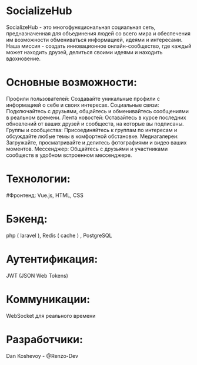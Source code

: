 # SocializeHub
SocializeHub - это многофункциональная социальная сеть, предназначенная для объединения людей со всего мира и обеспечения им возможности обмениваться информацией, идеями и интересами. Наша миссия - создать инновационное онлайн-сообщество, где каждый может находить друзей, делиться своими идеями и находить вдохновение.

# Основные возможности:
Профили пользователей: Создавайте уникальные профили с информацией о себе и своих интересах.
Социальные связи: Подключайтесь с друзьями, общайтесь и обменивайтесь сообщениями в реальном времени.
Лента новостей: Оставайтесь в курсе последних обновлений от ваших друзей и сообществ, на которые вы подписаны.
Группы и сообщества: Присоединяйтесь к группам по интересам и обсуждайте любые темы в комфортной обстановке.
Медиагалереи: Загружайте, просматривайте и делитесь фотографиями и видео ваших моментов.
Мессенджер: Общайтесь с друзьями и участниками сообществ в удобном встроенном мессенджере.
# Технологии:
#Фронтенд:
Vue.js, HTML, CSS
# Бэкенд: 
php ( laravel ), Redis ( cache ) , PostgreSQL
# Аутентификация: 
JWT (JSON Web Tokens)
# Коммуникации: 
WebSocket для реального времени

# Разработчики:
Dan Koshevoy - @Renzo-Dev
